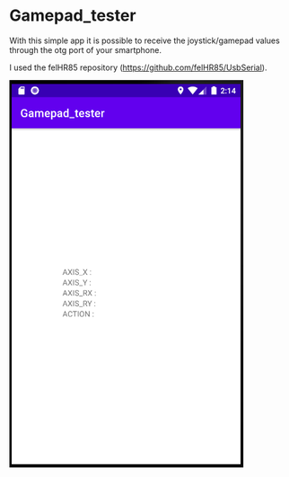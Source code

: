 # Gamepad_tester

With this simple app it is possible to receive the joystick/gamepad values  
through the otg port of your smartphone.

I used the felHR85 repository (https://github.com/felHR85/UsbSerial).


![Screenshot](/app/src/main/res/drawable/result.png)
